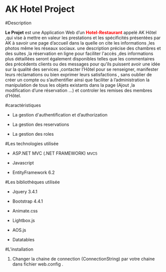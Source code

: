 AK Hotel Project
==========================

#Description 

<p>
<b>Le Projet</b> est une Application Web d’un <b style="color:red">Hotel-Restaurant</b> 
appelé AK Hôtel ,qui vise à mettre en valeur les prestations 
et les spécificités présentées par AK à savoir une page 
d’accueil dans la quelle on cite les informations ,les photos même les réseaux sociaux. une description précise des chambres et des suites ,la réservation en ligne pour faciliter l'accès ,des informations plus détaillées seront également disponibles telles que les commentaires des précédents clients ou des messages pour qu’ils puissent  avoir une idée sur la qualité des services ,contacter l’Hôtel pour se renseigner, manifester leurs réclamations ou bien exprimer leurs satisfactions ,  sans oublier de créer un compte ou s’authentifier ainsi que faciliter à l’administration la manipulation de tous les objets existants dans la page (Ajout ,la  modification d’une réservation …) et controler les remises des membres d’Hôtel.</p>

#caractéristiques

+ La gestion d'authentification et d’authorization

+ La gestion des reservations 

+ La gestion des roles

#Les technologies utilisée

+ ASP.NET MVC (.NET FRAMEWORK) <small> MVC5</small>

+ Javascript

+ EntityFramework 6.2

#Les bibliothèques utilisée 

+ Jquery 3.4.1

+ Bootstrap 4.4.1

+ Animate.css

+ Lightbox.js

+ AOS.js

+ Datatables

#L'installation

1. Changer la chaine de connection (ConnectionString) par votre chaine dans fichier web.config .
<pre>
<configuration>
  <connectionStrings>
    <add name="myConnectionString" connectionString="server=localhost;database=myDb;uid=myUser;password=myPass;" />
  </connectionStrings>
</configuration>  
</pre>

